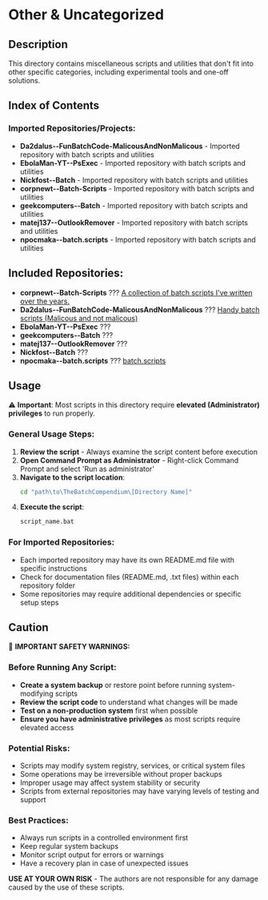 # Other & Uncategorized

## Description

This directory contains miscellaneous scripts and utilities that don't fit into other specific categories, including experimental tools and one-off solutions.

## Index of Contents

### Imported Repositories/Projects:
- **Da2dalus--FunBatchCode-MalicousAndNonMalicous** - Imported repository with batch scripts and utilities
- **EbolaMan-YT--PsExec** - Imported repository with batch scripts and utilities
- **Nickfost--Batch** - Imported repository with batch scripts and utilities
- **corpnewt--Batch-Scripts** - Imported repository with batch scripts and utilities
- **geekcomputers--Batch** - Imported repository with batch scripts and utilities
- **matej137--OutlookRemover** - Imported repository with batch scripts and utilities
- **npocmaka--batch.scripts** - Imported repository with batch scripts and utilities

## Included Repositories:
- **corpnewt--Batch-Scripts** ??? [A collection of batch scripts I've written over the years.](./corpnewt--Batch-Scripts)
- **Da2dalus--FunBatchCode-MalicousAndNonMalicous** ??? [Handy batch scripts (Malicous and not malicous)](./Da2dalus--FunBatchCode-MalicousAndNonMalicous)
- **EbolaMan-YT--PsExec** ??? [](./EbolaMan-YT--PsExec)
- **geekcomputers--Batch** ??? [](./geekcomputers--Batch)
- **matej137--OutlookRemover** ??? [](./matej137--OutlookRemover)
- **Nickfost--Batch** ??? [](./Nickfost--Batch)
- **npocmaka--batch.scripts** ??? [batch.scripts](./npocmaka--batch.scripts)

## Usage

⚠️ **Important**: Most scripts in this directory require **elevated (Administrator) privileges** to run properly.

### General Usage Steps:
1. **Review the script** - Always examine the script content before execution
2. **Open Command Prompt as Administrator** - Right-click Command Prompt and select 'Run as administrator'
3. **Navigate to the script location**:
   ```cmd
   cd "path\to\TheBatchCompendium\[Directory Name]"
   ```
4. **Execute the script**:
   ```cmd
   script_name.bat
   ```

### For Imported Repositories:
- Each imported repository may have its own README.md file with specific instructions
- Check for documentation files (README.md, .txt files) within each repository folder
- Some repositories may require additional dependencies or specific setup steps

## Caution

🛑 **IMPORTANT SAFETY WARNINGS:**

### Before Running Any Script:
- **Create a system backup** or restore point before running system-modifying scripts
- **Review the script code** to understand what changes will be made
- **Test on a non-production system** first when possible
- **Ensure you have administrative privileges** as most scripts require elevated access

### Potential Risks:
- Scripts may modify system registry, services, or critical system files
- Some operations may be irreversible without proper backups
- Improper usage may affect system stability or security
- Scripts from external repositories may have varying levels of testing and support

### Best Practices:
- Always run scripts in a controlled environment first
- Keep regular system backups
- Monitor script output for errors or warnings
- Have a recovery plan in case of unexpected issues

**USE AT YOUR OWN RISK** - The authors are not responsible for any damage caused by the use of these scripts.
